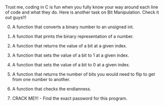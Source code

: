 Trust me, coding in C is fun when you fully know your way around each line of code and what they do. Here is another task on Bit Manipulation. Check it out guys!!!

0. A function that converts a binary number to an unsigned int.

1. A function that prints the binary representation of a number.

2. A function that returns the value of a bit at a given index.

3. A function that sets the value of a bit to 1 at a given index.

4. A function that sets the value of a bit to 0 at a given index.

5. A function that returns the number of bits you would need to flip to get from one number to another.

6. A function that checks the endianness.

7. CRACK ME!!! - Find the exact password for this program.
